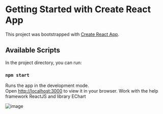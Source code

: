 # Getting Started with Create React App

This project was bootstrapped with [Create React App](https://github.com/facebook/create-react-app).

## Available Scripts

In the project directory, you can run:

### `npm start`

Runs the app in the development mode.\
Open [http://localhost:3000](http://localhost:3000) to view it in your browser.
Work with the help framework ReactJS and library EChart

![image](https://github.com/kuromi1kow/ReactGraph/assets/112749419/b6bf0a65-3bbf-446a-aad0-c33f81d52842)
